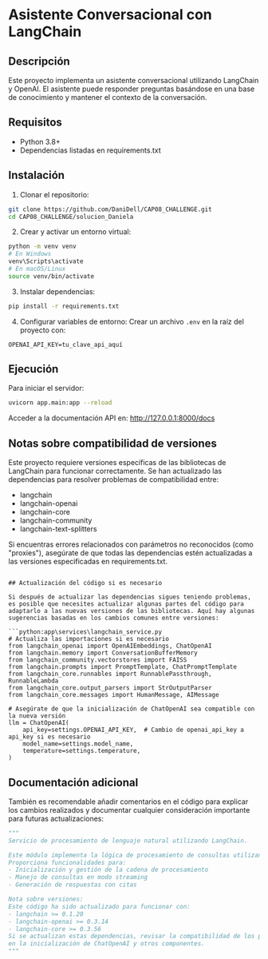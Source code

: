 # Asistente Conversacional con LangChain

## Descripción
Este proyecto implementa un asistente conversacional utilizando LangChain y OpenAI. El asistente puede responder preguntas basándose en una base de conocimiento y mantener el contexto de la conversación.

## Requisitos
- Python 3.8+
- Dependencias listadas en requirements.txt

## Instalación

1. Clonar el repositorio:
```bash
git clone https://github.com/DaniDell/CAP08_CHALLENGE.git
cd CAP08_CHALLENGE/solucion_Daniela
```

2. Crear y activar un entorno virtual:
```bash
python -m venv venv
# En Windows
venv\Scripts\activate
# En macOS/Linux
source venv/bin/activate
```

3. Instalar dependencias:
```bash
pip install -r requirements.txt
```

4. Configurar variables de entorno:
Crear un archivo `.env` en la raíz del proyecto con:
```
OPENAI_API_KEY=tu_clave_api_aquí
```

## Ejecución

Para iniciar el servidor:
```bash
uvicorn app.main:app --reload
```

Acceder a la documentación API en: http://127.0.0.1:8000/docs

## Notas sobre compatibilidad de versiones

Este proyecto requiere versiones específicas de las bibliotecas de LangChain para funcionar correctamente. Se han actualizado las dependencias para resolver problemas de compatibilidad entre:
- langchain
- langchain-openai
- langchain-core
- langchain-community
- langchain-text-splitters

Si encuentras errores relacionados con parámetros no reconocidos (como "proxies"), asegúrate de que todas las dependencias estén actualizadas a las versiones especificadas en requirements.txt.
```

## Actualización del código si es necesario

Si después de actualizar las dependencias sigues teniendo problemas, es posible que necesites actualizar algunas partes del código para adaptarlo a las nuevas versiones de las bibliotecas. Aquí hay algunas sugerencias basadas en los cambios comunes entre versiones:

```python:app\services\langchain_service.py
# Actualiza las importaciones si es necesario
from langchain_openai import OpenAIEmbeddings, ChatOpenAI
from langchain.memory import ConversationBufferMemory
from langchain_community.vectorstores import FAISS
from langchain.prompts import PromptTemplate, ChatPromptTemplate
from langchain_core.runnables import RunnablePassthrough, RunnableLambda
from langchain_core.output_parsers import StrOutputParser
from langchain_core.messages import HumanMessage, AIMessage

# Asegúrate de que la inicialización de ChatOpenAI sea compatible con la nueva versión
llm = ChatOpenAI(
    api_key=settings.OPENAI_API_KEY,  # Cambio de openai_api_key a api_key si es necesario
    model_name=settings.model_name,
    temperature=settings.temperature,
)
```

## Documentación adicional

También es recomendable añadir comentarios en el código para explicar los cambios realizados y documentar cualquier consideración importante para futuras actualizaciones:

```python:app\services\langchain_service.py
"""
Servicio de procesamiento de lenguaje natural utilizando LangChain.

Este módulo implementa la lógica de procesamiento de consultas utilizando el framework LangChain.
Proporciona funcionalidades para:
- Inicialización y gestión de la cadena de procesamiento
- Manejo de consultas en modo streaming
- Generación de respuestas con citas

Nota sobre versiones:
Este código ha sido actualizado para funcionar con:
- langchain >= 0.1.20
- langchain-openai >= 0.3.14
- langchain-core >= 0.3.56
Si se actualizan estas dependencias, revisar la compatibilidad de los parámetros
en la inicialización de ChatOpenAI y otros componentes.
"""